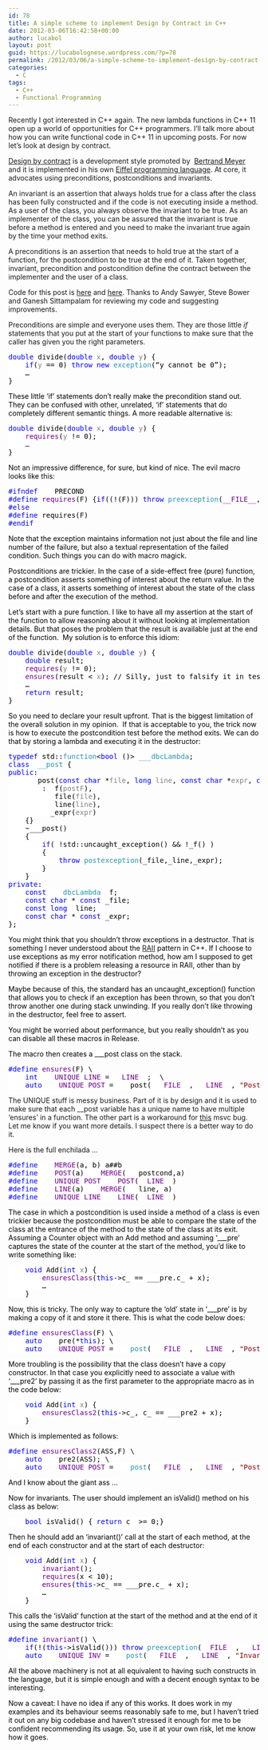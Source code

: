 ```yaml
---
id: 78
title: A simple scheme to implement Design by Contract in C++
date: 2012-03-06T16:42:58+00:00
author: lucabol
layout: post
guid: https://lucabolognese.wordpress.com/?p=78
permalink: /2012/03/06/a-simple-scheme-to-implement-design-by-contract-in-c/
categories:
  - C
tags:
  - C++
  - Functional Programming
---
```

Recently I got interested in C++ again. The new lambda functions in C++ 11 open up a world of opportunities for C++ programmers. I’ll talk more about how you can write functional code in C++ 11 in upcoming posts. For now let’s look at design by contract.

[Design by contract](http://en.wikipedia.org/wiki/Design_by_contract) is a development style promoted by&#160; [Bertrand Meyer](http://en.wikipedia.org/wiki/Bertrand_Meyer) and it is implemented in his own [Eiffel programming language](http://en.wikipedia.org/wiki/Eiffel_%28programming_language%29). At core, it advocates using preconditions, postconditions and invariants.

An invariant is an assertion that always holds true for a class after the class has been fully constructed and if the code is not executing inside a method. As a user of the class, you always observe the invariant to be true. As an implementer of the class, you can be assured that the invariant is true before a method is entered and you need to make the invariant true again by the time your method exits.

A preconditions is an assertion that needs to hold true at the start of a function, for the postcondition to be true at the end of it. Taken together, invariant, precondition and postcondition define the contract between the implementer and the user of a class.

Code for this post is [here](https://github.com/lucabol/FunctionalCpp/blob/master/dbc.hpp) and [here](https://github.com/lucabol/FunctionalCpp/blob/master/dbc.cpp). Thanks to Andy Sawyer, Steve Bower and Ganesh Sittampalam for reviewing my code and suggesting improvements.

Preconditions are simple and everyone uses them. They are those little _if_ statements that you put at the start of your functions to make sure that the caller has given you the right parameters.

<pre class="code"><span style="background:white;color:blue;">double </span><span style="background:white;color:black;">divide(</span><span style="background:white;color:blue;">double </span><span style="background:white;color:gray;">x</span><span style="background:white;color:black;">, </span><span style="background:white;color:blue;">double </span><span style="background:white;color:gray;">y</span><span style="background:white;color:black;">) {
    </span><span style="background:white;color:blue;">if</span><span style="background:white;color:black;">(</span><span style="background:white;color:gray;">y </span><span style="background:white;color:black;">== 0) </span><span style="background:white;color:blue;">throw new </span><span style="background:white;color:#2b91af;">exception</span><span style="background:white;color:black;">(“y cannot be 0”</span><span style="background:white;color:black;">);<br />    …
</span><span style="background:white;color:black;">}</span></pre>

<span style="background:white;color:black;">These little ‘if’ statements don’t really make the precondition stand out. They can be confused with other, unrelated, ‘if’ statements that do completely different semantic things. A more readable alternative is:</span>

<pre class="code"><span style="background:white;color:blue;">double </span><span style="background:white;color:black;">divide(</span><span style="background:white;color:blue;">double </span><span style="background:white;color:gray;">x</span><span style="background:white;color:black;">, </span><span style="background:white;color:blue;">double </span><span style="background:white;color:gray;">y</span><span style="background:white;color:black;">) {
</span><span style="background:white;color:black;">    </span><span style="background:white;color:#6f008a;">requires</span><span style="background:white;color:black;">(</span><span style="background:white;color:gray;">y </span><span style="background:white;color:black;">!= 0);
    </span><span style="background:white;color:#6f008a;">…<br /></span><span style="background:white;color:black;">}</span></pre>

<span style="background:white;color:black;">Not an impressive difference, for sure, but kind of nice. The evil macro looks like this:</span>

<pre class="code"><span style="background:white;color:blue;">#ifndef </span><span style="background:white;color:black;">___PRECOND
</span><span style="background:white;color:blue;">#define </span><span style="background:white;color:#6f008a;">requires</span><span style="background:white;color:black;">(F) {</span><span style="background:white;color:blue;">if</span><span style="background:white;color:black;">((!(F))) </span><span style="background:white;color:blue;">throw </span><span style="background:white;color:#2b91af;">preexception</span><span style="background:white;color:black;">(</span><span style="background:white;color:#6f008a;">__FILE__</span><span style="background:white;color:black;">, </span><span style="background:white;color:#6f008a;">__LINE__</span><span style="background:white;color:black;">,</span><span style="background:white;color:maroon;">"Pre-condition failure: " </span><span style="background:white;color:black;">#F);};
</span><span style="background:white;color:blue;">#else
#define </span><span style="background:white;color:black;">requires(F)
</span><span style="background:white;color:blue;">#endif</span></pre>

<span style="background:white;color:blue;"><font color="#000000">Note that the exception maintains information not just about the file and line number of the failure, but also a textual representation of the failed condition. Such things you can do with macro magick.</font></span>

<span style="background:white;color:blue;"><font color="#000000">Postconditions are trickier. In the case of a side-effect free (pure) function, a postcondition asserts something of interest about the return value. In the case of a class, it asserts something of interest about the state of the class before and after the execution of the method.</font></span>

<span style="background:white;color:blue;"><font color="#000000">Let’s start with a pure function. I like to have all my assertion at the start of the function to allow reasoning about it without looking at implementation details. But that poses the problem that the result is available just at the end of the function.&#160; My solution is to enforce this idiom:</font></span>

<pre class="code"><span style="background:white;color:blue;">double </span><span style="background:white;color:black;">divide(</span><span style="background:white;color:blue;">double </span><span style="background:white;color:gray;">x</span><span style="background:white;color:black;">, </span><span style="background:white;color:blue;">double </span><span style="background:white;color:gray;">y</span><span style="background:white;color:black;">) {
    </span><span style="background:white;color:blue;">double </span><span style="background:white;color:black;">result;
    </span><span style="background:white;color:#6f008a;">requires</span><span style="background:white;color:black;">(</span><span style="background:white;color:gray;">y </span><span style="background:white;color:black;">!= 0);
 </span><span style="background:white;color:black;">   </span><span style="background:white;color:#6f008a;">ensures</span><span style="background:white;color:black;">(result &lt; </span><span style="background:white;color:gray;">x</span><span style="background:white;color:black;">); // Silly, just to falsify it in tests<br />    …
    </span><span style="background:white;color:blue;">return </span><span style="background:white;color:black;">result;
}</span></pre>

<span style="background:white;color:black;">So you need to declare your result upfront. That is the biggest limitation of the overall solution in my opinion.&#160; If that is acceptable to you, the trick now is how to execute the postcondition test before the method exits. We can do that by storing a lambda and executing it in the destructor:</span>

<pre class="code"><span style="background:white;color:blue;">typedef </span><span style="background:white;color:black;">std::</span><span style="background:white;color:#2b91af;">function</span><span style="background:white;color:black;">&lt;</span><span style="background:white;color:blue;">bool </span><span style="background:white;color:black;">()&gt; </span><span style="background:white;color:#2b91af;">___dbcLambda</span><span style="background:white;color:black;">;
</span><span style="background:white;color:blue;">class </span><span style="background:white;color:#2b91af;">___post </span><span style="background:white;color:black;">{
</span><span style="background:white;color:blue;">public</span><span style="background:white;color:black;">:
    ___post(</span><span style="background:white;color:blue;">const char </span><span style="background:white;color:black;">*</span><span style="background:white;color:gray;">file</span><span style="background:white;color:black;">, </span><span style="background:white;color:blue;">long </span><span style="background:white;color:gray;">line</span><span style="background:white;color:black;">, </span><span style="background:white;color:blue;">const char </span><span style="background:white;color:black;">*</span><span style="background:white;color:gray;">expr</span><span style="background:white;color:black;">, </span><span style="background:white;color:blue;">const </span><span style="background:white;color:#2b91af;">___dbcLambda</span><span style="background:white;color:black;">& </span><span style="background:white;color:gray;">postF</span><span style="background:white;color:black;">)
        : _f(</span><span style="background:white;color:gray;">postF</span><span style="background:white;color:black;">),
          _file(</span><span style="background:white;color:gray;">file</span><span style="background:white;color:black;">),
          _line(</span><span style="background:white;color:gray;">line</span><span style="background:white;color:black;">),
          _expr(</span><span style="background:white;color:gray;">expr</span><span style="background:white;color:black;">)
    {}
    ~___post()
    {
        </span><span style="background:white;color:blue;">if</span><span style="background:white;color:black;">( !std::uncaught_exception() && !_f() )
        {
            </span><span style="background:white;color:blue;">throw </span><span style="background:white;color:#2b91af;">postexception</span><span style="background:white;color:black;">(_file,_line,_expr);
        }
    }
</span><span style="background:white;color:blue;">private</span><span style="background:white;color:black;">:
    </span><span style="background:white;color:blue;">const </span><span style="background:white;color:#2b91af;">___dbcLambda </span><span style="background:white;color:black;">_f;
    </span><span style="background:white;color:blue;">const char </span><span style="background:white;color:black;">* </span><span style="background:white;color:blue;">const </span><span style="background:white;color:black;">_file;
    </span><span style="background:white;color:blue;">const long </span><span style="background:white;color:black;">_line;
    </span><span style="background:white;color:blue;">const char </span><span style="background:white;color:black;">* </span><span style="background:white;color:blue;">const </span><span style="background:white;color:black;">_expr;
};</span></pre>

<span style="background:white;color:black;">You might think that you shouldn’t throw exceptions in a destructor. That is something I never understood about the <a href="http://en.wikipedia.org/wiki/Resource_Acquisition_Is_Initialization">RAII</a> pattern in C++. If I choose to use exceptions as my error notification method, how am I supposed to get notified if there is a problem releasing a resource in RAII, other than by throwing an exception in the destructor?</span>

<span style="background:white;color:black;">Maybe because of this, the standard has an uncaught_exception() function that allows you to check if an exception has been thrown, so that you don’t throw another one during stack unwinding. If you really don’t like throwing in the destructor, feel free to assert.</span>

<span style="background:white;color:black;">You might be worried about performance, but you really shouldn’t as you can disable all these macros in Release.</span>

<span style="background:white;color:black;">The macro then creates a ___post class on the stack.</span>

<pre class="code"><span style="background:white;color:blue;">#define </span><span style="background:white;color:#6f008a;">ensures</span><span style="background:white;color:black;">(F) \
    </span><span style="background:white;color:blue;">int </span><span style="background:white;color:#6f008a;">___UNIQUE_LINE </span><span style="background:white;color:black;">= </span><span style="background:white;color:#6f008a;">__LINE__</span><span style="background:white;color:black;">;  \
    </span><span style="background:white;color:blue;">auto </span><span style="background:white;color:#6f008a;">___UNIQUE_POST </span><span style="background:white;color:black;">= ___post( </span><span style="background:white;color:#6f008a;">__FILE__</span><span style="background:white;color:black;">, </span><span style="background:white;color:#6f008a;">__LINE__</span><span style="background:white;color:black;">, </span><span style="background:white;color:maroon;">"Post-condition failure:" </span><span style="background:white;color:black;">#F, [&](){</span><span style="background:white;color:blue;">return </span><span style="background:white;color:black;">(F);});</span></pre>

The UNIQUE stuff is messy business. Part of it is by design and it is used to make sure that each __post variable has a unique name to have multiple ‘ensures’ in a function. The other part is a workaround for [this](http://social.msdn.microsoft.com/Forums/en/vcgeneral/thread/2c4698e1-8159-44fc-a64c-d15220acedb8) msvc bug. Let me know if you want more details. I suspect there is a better way to do it.

Here is the full enchilada …

<pre class="code"><span style="background:white;color:blue;">#define </span><span style="background:white;color:#6f008a;">___MERGE</span><span style="background:white;color:black;">(a, b) a##b
</span><span style="background:white;color:blue;">#define </span><span style="background:white;color:#6f008a;">___POST</span><span style="background:white;color:black;">(a) </span><span style="background:white;color:#6f008a;">___MERGE</span><span style="background:white;color:black;">(___postcond,a)
</span><span style="background:white;color:blue;">#define </span><span style="background:white;color:#6f008a;">___UNIQUE_POST ___POST</span><span style="background:white;color:black;">(</span><span style="background:white;color:#6f008a;">__LINE__</span><span style="background:white;color:black;">)
</span><span style="background:white;color:blue;">#define </span><span style="background:white;color:#6f008a;">___LINE</span><span style="background:white;color:black;">(a) </span><span style="background:white;color:#6f008a;">___MERGE</span><span style="background:white;color:black;">(___line, a)
</span><span style="background:white;color:blue;">#define </span><span style="background:white;color:#6f008a;">___UNIQUE_LINE ___LINE</span><span style="background:white;color:black;">(</span><span style="background:white;color:#6f008a;">__LINE__</span><span style="background:white;color:black;">)</span></pre>

<span style="background:white;color:black;">The case in which a postcondition is used inside a method of a class is even trickier because the postcondition must be able to compare the state of the class at the entrance of the method to the state of the class at its exit. Assuming a Counter object with an Add method and assuming ‘___pre’ captures the state of the counter at the start of the method, you’d like to write something like:</span>

<pre class="code"><span style="background:white;color:black;">    </span><span style="background:white;color:blue;">void </span><span style="background:white;color:black;">Add(</span><span style="background:white;color:blue;">int </span><span style="background:white;color:gray;">x</span><span style="background:white;color:black;">) {
</span><span style="background:white;color:black;">        </span><span style="background:white;color:#6f008a;">ensuresClass</span><span style="background:white;color:black;">(</span><span style="background:white;color:blue;">this</span><span style="background:white;color:black;">-&gt;c_ == ___pre.c_ + x);<br />        …
</span><span style="background:white;color:black;">    }</span></pre>

<span style="background:white;color:black;">Now, this is tricky. The only way to capture the ‘old’ state in ‘___pre’ is by making a copy of it and store it there. This is what the code below does:</span>

<pre class="code"><span style="background:white;color:blue;">#define </span><span style="background:white;color:#6f008a;">ensuresClass</span><span style="background:white;color:black;">(F) \
    </span><span style="background:white;color:blue;">auto </span><span style="background:white;color:black;">___pre(*</span><span style="background:white;color:blue;">this</span><span style="background:white;color:black;">); \
    </span><span style="background:white;color:blue;">auto </span><span style="background:white;color:#6f008a;">___UNIQUE_POST </span><span style="background:white;color:black;">= </span><span style="background:white;color:#2b91af;">___post</span><span style="background:white;color:black;">( </span><span style="background:white;color:#6f008a;">__FILE__</span><span style="background:white;color:black;">, </span><span style="background:white;color:#6f008a;">__LINE__</span><span style="background:white;color:black;">, </span><span style="background:white;color:maroon;">"Post-condition failure: " </span><span style="background:white;color:black;">#F, [&](){</span><span style="background:white;color:blue;">return </span><span style="background:white;color:black;">(F);});</span></pre>

<span style="background:white;color:black;">More troubling is the possibility that the class doesn’t have a copy constructor. In that case you explicitly need to associate a value with ‘___pre2’ by passing it as the first parameter to the appropriate macro as in the code below:</span>

<pre class="code"><span style="background:white;color:black;">    </span><span style="background:white;color:blue;">void </span><span style="background:white;color:black;">Add(</span><span style="background:white;color:blue;">int </span><span style="background:white;color:gray;">x</span><span style="background:white;color:black;">) {
</span><span style="background:white;color:black;">        </span><span style="background:white;color:#6f008a;">ensuresClass2</span><span style="background:white;color:black;">(</span><span style="background:white;color:blue;">this</span><span style="background:white;color:black;">-&gt;c_, c_ == ___pre2 + x);
</span><span style="background:white;color:black;">    }</span></pre>

<span style="background:white;color:black;">Which is implemented as follows:</span>

<pre class="code"><span style="background:white;color:blue;">#define </span><span style="background:white;color:#6f008a;">ensuresClass2</span><span style="background:white;color:black;">(ASS,F) \
    </span><span style="background:white;color:blue;">auto </span><span style="background:white;color:black;">___pre2(ASS); \
    </span><span style="background:white;color:blue;">auto </span><span style="background:white;color:#6f008a;">___UNIQUE_POST </span><span style="background:white;color:black;">= </span><span style="background:white;color:#2b91af;">___post</span><span style="background:white;color:black;">( </span><span style="background:white;color:#6f008a;">__FILE__</span><span style="background:white;color:black;">, </span><span style="background:white;color:#6f008a;">__LINE__</span><span style="background:white;color:black;">, </span><span style="background:white;color:maroon;">"Post-condition failure: " </span><span style="background:white;color:black;">#ASS </span><span style="background:white;color:maroon;">" is ___pre2 in " </span><span style="background:white;color:black;">#F, [&](){</span><span style="background:white;color:blue;">return </span><span style="background:white;color:black;">(F);});</span></pre>

<span style="background:white;color:black;">And I know about the giant ass …</span>

<span style="background:white;color:black;">Now for invariants. The user should implement an isValid() method on his class as below:</span>

<pre class="code"><span style="background:white;color:black;">    </span><span style="background:white;color:blue;">bool </span><span style="background:white;color:black;">isValid() { </span><span style="background:white;color:blue;">return </span><span style="background:white;color:black;">c_ &gt;= 0;}</span></pre>

<span style="background:white;color:black;">Then he should add an ‘invariant()’ call at the start of each method, at the end of each constructor and at the start of each destructor:</span>

<pre class="code"><span style="background:white;color:black;">    </span><span style="background:white;color:blue;">void </span><span style="background:white;color:black;">Add(</span><span style="background:white;color:blue;">int </span><span style="background:white;color:gray;">x</span><span style="background:white;color:black;">) {
        </span><span style="background:white;color:#6f008a;">invariant</span><span style="background:white;color:black;">();
        </span><span style="background:white;color:#6f008a;">requires</span><span style="background:white;color:black;">(x &lt; 10);
</span><span style="background:white;color:black;">        </span><span style="background:white;color:#6f008a;">ensures</span><span style="background:white;color:black;">(</span><span style="background:white;color:blue;">this</span><span style="background:white;color:black;">-&gt;c_ == ___pre.c_ + x);<br />        …
</span><span style="background:white;color:black;">    }</span></pre>

<span style="background:white;color:black;">This calls the ‘isValid’ function at the start of the method and at the end of it using the same destructor trick:</span>

<pre class="code"><span style="background:white;color:blue;">#define </span><span style="background:white;color:#6f008a;">invariant</span><span style="background:white;color:black;">() \
    </span><span style="background:white;color:blue;">if</span><span style="background:white;color:black;">(!(</span><span style="background:white;color:blue;">this</span><span style="background:white;color:black;">-&gt;isValid())) </span><span style="background:white;color:blue;">throw </span><span style="background:white;color:#2b91af;">preexception</span><span style="background:white;color:black;">(</span><span style="background:white;color:#6f008a;">__FILE__</span><span style="background:white;color:black;">, </span><span style="background:white;color:#6f008a;">__LINE__</span><span style="background:white;color:black;">,</span><span style="background:white;color:maroon;">"Invariant failure"</span><span style="background:white;color:black;">); \
    </span><span style="background:white;color:blue;">auto </span><span style="background:white;color:#6f008a;">___UNIQUE_INV </span><span style="background:white;color:black;">= </span><span style="background:white;color:#2b91af;">___post</span><span style="background:white;color:black;">( </span><span style="background:white;color:#6f008a;">__FILE__</span><span style="background:white;color:black;">, </span><span style="background:white;color:#6f008a;">__LINE__</span><span style="background:white;color:black;">, </span><span style="background:white;color:maroon;">"Invariant failure"</span><span style="background:white;color:black;">, [&](){</span><span style="background:white;color:blue;">return this</span><span style="background:white;color:black;">-&gt;isValid();});</span></pre>

<span style="background:white;color:black;">All the above machinery is not at all equivalent to having such constructs in the language, but it is simple enough and with a decent enough syntax to be interesting.</span>

<span style="background:white;color:black;">Now a caveat: I have no idea if any of this works. It does work in my examples and its behaviour seems reasonably safe to me, but I haven’t tried it out on any big codebase and haven’t stressed it enough for me to be confident recommending its usage. So, use it at your own risk, let me know how it goes.</span>